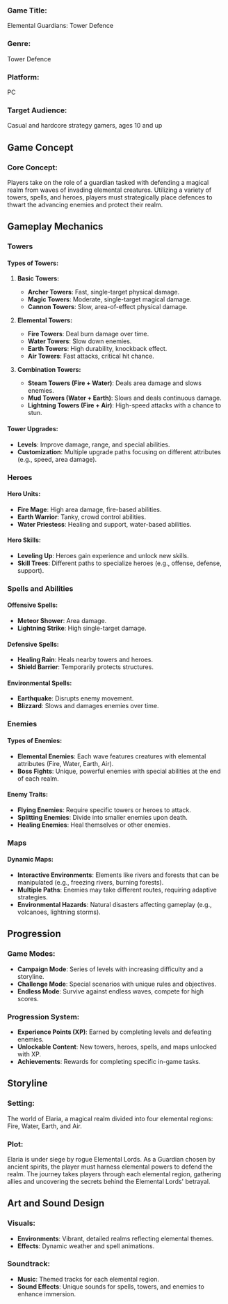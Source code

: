 ### Game Title:

Elemental Guardians: Tower Defence

### Genre:

Tower Defence

### Platform:

PC

### Target Audience:

Casual and hardcore strategy gamers, ages 10 and up

## Game Concept

### Core Concept:

Players take on the role of a guardian tasked with defending a magical realm from waves of invading elemental creatures. Utilizing a variety of towers, spells, and heroes, players must strategically place defences to thwart the advancing enemies and protect their realm.

## Gameplay Mechanics

### Towers

#### Types of Towers:

1. **Basic Towers:**
    
    - **Archer Towers**: Fast, single-target physical damage.
    - **Magic Towers**: Moderate, single-target magical damage.
    - **Cannon Towers**: Slow, area-of-effect physical damage.
2. **Elemental Towers:**
    
    - **Fire Towers**: Deal burn damage over time.
    - **Water Towers**: Slow down enemies.
    - **Earth Towers**: High durability, knockback effect.
    - **Air Towers**: Fast attacks, critical hit chance.
3. **Combination Towers:**
    
    - **Steam Towers (Fire + Water)**: Deals area damage and slows enemies.
    - **Mud Towers (Water + Earth)**: Slows and deals continuous damage.
    - **Lightning Towers (Fire + Air)**: High-speed attacks with a chance to stun.

#### Tower Upgrades:

- **Levels**: Improve damage, range, and special abilities.
- **Customization**: Multiple upgrade paths focusing on different attributes (e.g., speed, area damage).

### Heroes

#### Hero Units:

- **Fire Mage**: High area damage, fire-based abilities.
- **Earth Warrior**: Tanky, crowd control abilities.
- **Water Priestess**: Healing and support, water-based abilities.

#### Hero Skills:

- **Leveling Up**: Heroes gain experience and unlock new skills.
- **Skill Trees**: Different paths to specialize heroes (e.g., offense, defense, support).

### Spells and Abilities

#### Offensive Spells:

- **Meteor Shower**: Area damage.
- **Lightning Strike**: High single-target damage.

#### Defensive Spells:

- **Healing Rain**: Heals nearby towers and heroes.
- **Shield Barrier**: Temporarily protects structures.

#### Environmental Spells:

- **Earthquake**: Disrupts enemy movement.
- **Blizzard**: Slows and damages enemies over time.

### Enemies

#### Types of Enemies:

- **Elemental Enemies**: Each wave features creatures with elemental attributes (Fire, Water, Earth, Air).
- **Boss Fights**: Unique, powerful enemies with special abilities at the end of each realm.

#### Enemy Traits:

- **Flying Enemies**: Require specific towers or heroes to attack.
- **Splitting Enemies**: Divide into smaller enemies upon death.
- **Healing Enemies**: Heal themselves or other enemies.

### Maps

#### Dynamic Maps:

- **Interactive Environments**: Elements like rivers and forests that can be manipulated (e.g., freezing rivers, burning forests).
- **Multiple Paths**: Enemies may take different routes, requiring adaptive strategies.
- **Environmental Hazards**: Natural disasters affecting gameplay (e.g., volcanoes, lightning storms).

## Progression

### Game Modes:

- **Campaign Mode**: Series of levels with increasing difficulty and a storyline.
- **Challenge Mode**: Special scenarios with unique rules and objectives.
- **Endless Mode**: Survive against endless waves, compete for high scores.

### Progression System:

- **Experience Points (XP)**: Earned by completing levels and defeating enemies.
- **Unlockable Content**: New towers, heroes, spells, and maps unlocked with XP.
- **Achievements**: Rewards for completing specific in-game tasks.

## Storyline

### Setting:

The world of Elaria, a magical realm divided into four elemental regions: Fire, Water, Earth, and Air.

### Plot:

Elaria is under siege by rogue Elemental Lords. As a Guardian chosen by ancient spirits, the player must harness elemental powers to defend the realm. The journey takes players through each elemental region, gathering allies and uncovering the secrets behind the Elemental Lords' betrayal.

## Art and Sound Design

### Visuals:

- **Environments**: Vibrant, detailed realms reflecting elemental themes.
- **Effects**: Dynamic weather and spell animations.

### Soundtrack:

- **Music**: Themed tracks for each elemental region.
- **Sound Effects**: Unique sounds for spells, towers, and enemies to enhance immersion.